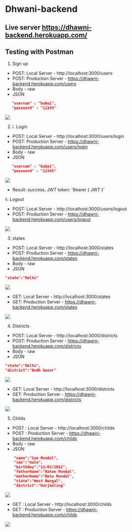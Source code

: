 # Dhwani-backend

## Live server  https://dhawni-backend.herokuapp.com/

## Testing with Postman

1) Sign up
- POST: Local Server - http://localhost:3000/users
- POST: Production Server - https://dhawni-backend.herokuapp.com/users
- Body - raw
- JSON

```JSON
   "usernam" : "babai",
   "password" : "12345"
```

![](/demoPictures/Screenshot.png)


2) i. Login
- POST: Local Server - http://localhost:3000/users/login
- POST: Production Server - https://dhawni-backend.herokuapp.com/users/login
- Body - raw
- JSON

```JSON
   "usernam" : "babai",
   "password" : "12345"
```

![](/demoPictures/Screenshot1.png)

- Result: success, JWT token: 'Bearer { JWT }'

ii. Logout

- POST: Local Server - http://localhost:3000/users/logout
- POST: Production Server - https://dhawni-backend.herokuapp.com/users/logout

![](/demoPictures/Screenshot12.png)

3) states

- POST: Local Server - http://localhost:3000/states
- POST: Production Server - https://dhawni-backend.herokuapp.com/states
- Body - raw
- JSON

```JSON
"state":"Delhi"
```
![](/demoPictures/Screenshot2.png)

- GET: Local Server - http://localhost:3000/states
- GET: Production Server - https://dhawni-backend.herokuapp.com/states

![](/demoPictures/Screenshot3.png)


4) Districts

- POST: Local Server - http://localhost:3000/districts
- POST: Production Server - https://dhawni-backend.herokuapp.com/districts
- Body - raw
- JSON

```JSON
"state":"Delhi",
"district":"Budh bazar"

```

![](/demoPictures/Screenshot4.png)

- GET: Local Server - http://localhost:3000/districts
- GET: Production Server - https://dhawni-backend.herokuapp.com/districts

![](/demoPictures/Screenshot5.png)

5) Childs

- POST : Local Server - http://localhost:3000/childs
- POST : Production Server - https://dhawni-backend.herokuapp.com/childs
- Body - raw
- JSON

```JSON
    "name":"Sam Mondal",
    "sex":"male",
    "birthday":"12/03/2012",
    "fatherName":"Ratan Mondal",
    "motherName":"Beta Mondal",
    "state":"West Bengal",
    "district":"Darjeeling"
```
![](/demoPictures/Screenshot6.png)

- GET : Local Server - http://localhost:3000/childs
- GET : Production Server - https://dhawni-backend.herokuapp.com/childs

![](/demoPictures/Screenshot7.png)

